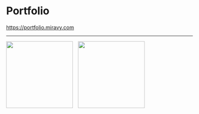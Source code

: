 # Portfolio
https://portfolio.miravy.com

---

<a href="https://github.com/anuraghazra/convoychat"><img align="center" height="180" src="https://github-readme-stats.vercel.app/api?username=yu-3in&count_private=true&bg_color=deg,4b73ff,7cf7ff&title_color=fff&text_color=fff&hide_border=true" /></a>　<a href="https://github.com/anuraghazra/github-readme-stats"><img align="center" height="180" src="https://github-readme-stats.vercel.app/api/top-langs/?username=yu-3in&layout=compact&bg_color=deg,4b73ff,7cf7ff&title_color=fff&text_color=fff&hide_border=true" /></a>
